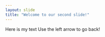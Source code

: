 ```yaml
---
layout: slide
title: "Welcome to our second slide!"
---
```

Here is my text
Use the left arrow to go back!
